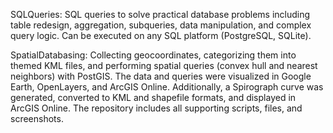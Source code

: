 SQLQueries: SQL queries to solve practical database problems including table redesign, aggregation, subqueries, data manipulation, and complex query logic. Can be executed on any SQL platform (PostgreSQL, SQLite).

SpatialDatabasing: Collecting geocoordinates, categorizing them into themed KML files, and performing spatial queries (convex hull and nearest neighbors) with PostGIS. The data and queries were visualized in Google Earth, OpenLayers, and ArcGIS Online. Additionally, a Spirograph curve was generated, converted to KML and shapefile formats, and displayed in ArcGIS Online. The repository includes all supporting scripts, files, and screenshots.
